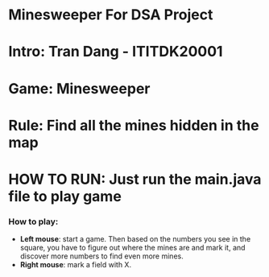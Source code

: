 # Minesweeper For DSA Project
# Intro: Tran Dang - ITITDK20001
# Game: Minesweeper
# Rule: Find all the mines hidden in the map
# HOW TO RUN: Just run the main.java file to play game

### How to play:
- **Left mouse**: start a game. Then based on the numbers you see in the square, you have to figure out where the mines are and mark it, and discover more numbers to find even more mines.
- **Right mouse**: mark a field with X.
